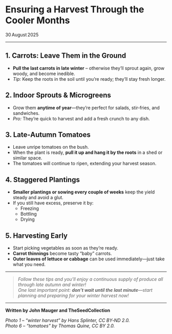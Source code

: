 # Ensuring a Harvest Through the Cooler Months  

30 August 2025  

---

## 1. Carrots: Leave Them in the Ground  

- **Pull the last carrots in late winter** – otherwise they’ll sprout again, grow woody, and become inedible.  
- *Tip:* Keep the roots in the soil until you’re ready; they’ll stay fresh longer.

## 2. Indoor Sprouts & Microgreens  

- Grow them **anytime of year**—they’re perfect for salads, stir‑fries, and sandwiches.  
- *Pro:* They’re quick to harvest and add a fresh crunch to any dish.

## 3. Late‑Autumn Tomatoes  

- Leave unripe tomatoes on the bush.  
- When the plant is ready, **pull it up and hang it by the roots** in a shed or similar space.  
- The tomatoes will continue to ripen, extending your harvest season.

## 4. Staggered Plantings  

- **Smaller plantings or sowing every couple of weeks** keep the yield steady and avoid a glut.  
- If you still have excess, preserve it by:
  - Freezing
  - Bottling
  - Drying

## 5. Harvesting Early  

- Start picking vegetables as soon as they’re ready.  
- **Carrot thinnings** become tasty “baby” carrots.  
- **Outer leaves of lettuce or cabbage** can be used immediately—just take what you need.

---

> *Follow these tips and you’ll enjoy a continuous supply of produce all through late autumn and winter!  
> One last important point: **don’t wait until the last minute**—start planning and preparing for your winter harvest now!*

---

**Written by John Mauger and TheSeedCollection**

*Photo 1 – “winter harvest” by Hans Splinter, CC BY‑ND 2.0.*  
*Photo 6 – “tomatoes” by Thomas Quine, CC BY 2.0.*